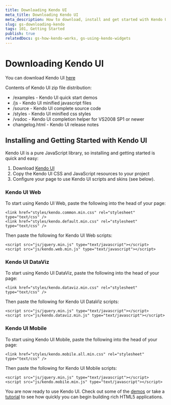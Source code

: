 ```yaml
---
title: Downloading Kendo UI
meta_title: Downloading Kendo UI
meta_description: How to download, install and get started with Kendo UI Web, DataViz and Mobile.
slug: gs-downloading-kendo
tags: 101, Getting Started
publish: true
relatedDocs: gs-how-kendo-works, gs-using-kendo-widgets
---
```


# Downloading Kendo UI

You can download Kendo UI [here](http://www.kendoui.com/download)

Contents of Kendo UI zip file distribution:

* /examples - Kendo UI quick start demos
* /js - Kendo UI minified javascript files
* /source - Kendo UI complete source code
* /styles - Kendo UI minified css styles
* /vsdoc - Kendo UI completion helper for VS2008 SP1 or newer
* changelog.html - Kendo UI release notes

## Installing and Getting Started with Kendo UI

Kendo UI is a pure JavaScript library, so installing and getting started is quick and easy:

1. Download [Kendo UI](http://www.kendoui.com/download)
2. Copy the Kendo UI CSS and JavaScript resources to your project
3. Configure your page to use Kendo UI scripts and skins (see below).  

### Kendo UI Web

To start using Kendo UI Web, paste the following into the head of your page:

    <link href="styles/kendo.common.min.css" rel="stylesheet" type="text/css" />
    <link href="styles/kendo.default.min.css" rel="stylesheet" type="text/css" />

Then paste the following for Kendo UI Web scripts:

    <script src="js/jquery.min.js" type="text/javascript"></script>
    <script src="js/kendo.web.min.js" type="text/javascript"></script>

### Kendo UI DataViz

To start using Kendo UI DataViz, paste the following into the head of your page:

    <link href="styles/kendo.dataviz.min.css" rel="stylesheet" type="text/css" />

Then paste the following for Kendo UI DataViz scripts:

    <script src="js/jquery.min.js" type="text/javascript"></script>
    <script src="js/kendo.dataviz.min.js" type="text/javascript"></script>

### Kendo UI Mobile

To start using Kendo UI Mobile, paste the following into the head of your page:

    <link href="styles/kendo.mobile.all.min.css" rel="stylesheet" type="text/css" />

Then paste the following for Kendo UI Mobile scripts:

    <script src="js/jquery.min.js" type="text/javascript"></script>
    <script src="js/kendo.mobile.min.js" type="text/javascript"></script>
    
You are now ready to use Kendo UI. Check out some of the [demos](http://demos.kendoui.com) or take a [tutorial](http://docs.kendoui.com/tutorials) to see how quickly you can begin building rich HTML5 applications.
